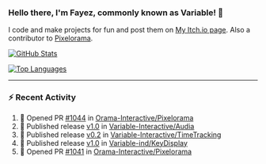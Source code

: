### Hello there, I'm Fayez, commonly known as Variable! 👋
I code and make projects for fun and post them on [My Itch.io page](https://variable-industries.itch.io/). Also a contributor to [Pixelorama](https://github.com/Orama-Interactive/Pixelorama).

[![GitHub Stats](https://github-readme-stats.vercel.app/api/?username=Variable-ind&show_icons=true&theme=merko)](https://github.com/anuraghazra/github-readme-stats)

[![Top Languages](https://github-readme-stats.vercel.app/api/top-langs/?username=Variable-ind&layout=compact&theme=merko)](https://github.com/anuraghazra/github-readme-stats)

---

### :zap: Recent Activity

<!--START_SECTION:activity-->
1. 💪 Opened PR [#1044](https://github.com/Orama-Interactive/Pixelorama/pull/1044) in [Orama-Interactive/Pixelorama](https://github.com/Orama-Interactive/Pixelorama)
2. 🚀 Published release [v1.0](https://github.com/Variable-Interactive/Audia/releases/tag/v1.0) in [Variable-Interactive/Audia](https://github.com/Variable-Interactive/Audia)
3. 🚀 Published release [v0.2](https://github.com/Variable-Interactive/TimeTracking/releases/tag/v0.2) in [Variable-Interactive/TimeTracking](https://github.com/Variable-Interactive/TimeTracking)
4. 🚀 Published release [v1.0](https://github.com/Variable-ind/KeyDisplay/releases/tag/v1.0) in [Variable-ind/KeyDisplay](https://github.com/Variable-ind/KeyDisplay)
5. 💪 Opened PR [#1041](https://github.com/Orama-Interactive/Pixelorama/pull/1041) in [Orama-Interactive/Pixelorama](https://github.com/Orama-Interactive/Pixelorama)
<!--END_SECTION:activity-->

<!--
**Variable-ind/Variable-ind** is a ✨ _special_ ✨ repository because its `README.md` (this file) appears on your GitHub profile.

Here are some ideas to get you started:
- 🌱 I’m currently studying at ...
- 🔭 I’m currently working on ...
- 👯 I’m looking to collaborate on ...
- 🤔 I’m looking for help with ...
- 💬 Ask me about ...
- 📫 How to reach me: ...
- ⚡ Fun fact: ...
-->

